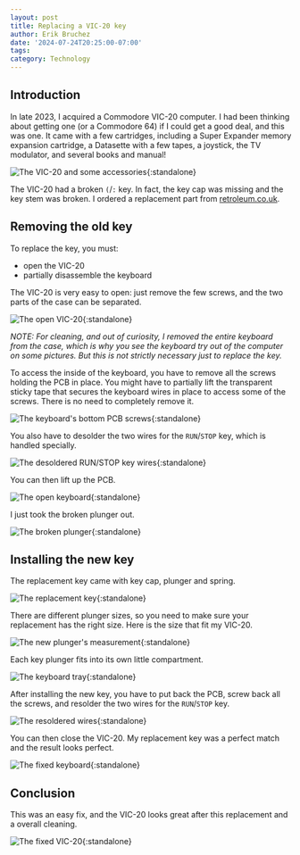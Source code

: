```yaml
---
layout: post
title: Replacing a VIC-20 key
author: Erik Bruchez
date: '2024-07-24T20:25:00-07:00'
tags:
category: Technology
---
```


## Introduction

[//]: # (See also [Building an Sidekick64 for VIC-20]&#40;../sidekick64/&#41;.)

In late 2023, I acquired a Commodore VIC-20 computer. I had been thinking about getting one (or a Commodore 64) if I could get a good deal, and this was one. It came with a few cartridges, including a Super Expander memory expansion cartridge, a Datasette with a few tapes, a joystick, the TV modulator, and several books and manual!

![The VIC-20 and some accessories](/assets/posts/vic20key/2x/IMG_0019.jpg){:standalone}

The VIC-20 had a broken `(`/`:` key. In fact, the key cap was missing and the key stem was broken. I ordered a replacement part from [retroleum.co.uk](https://www.retroleum.co.uk/vic20keys).

## Removing the old key

To replace the key, you must:

- open the VIC-20
- partially disassemble the keyboard

The VIC-20 is very easy to open: just remove the few screws, and the two parts of the case can be separated.

![The open VIC-20](/assets/posts/vic20key/2x/IMG_1730.jpg){:standalone}

_NOTE: For cleaning, and out of curiosity, I removed the entire keyboard from the case, which is why you see the keyboard try out of the computer on some pictures. But this is not strictly necessary just to replace the key._ 

To access the inside of the keyboard, you have to remove all the screws holding the PCB in place. You might have to partially lift the transparent sticky tape that secures the keyboard wires in place to access some of the screws. There is no need to completely remove it.   

![The keyboard's bottom PCB screws](/assets/posts/vic20key/2x/IMG_1428.jpg){:standalone}

You also have to desolder the two wires for the `RUN`/`STOP` key, which is handled specially.

![The desoldered `RUN`/`STOP` key wires](/assets/posts/vic20key/2x/IMG_1427.jpg){:standalone}

You can then lift up the PCB.

![The open keyboard](/assets/posts/vic20key/2x/IMG_1731.jpg){:standalone}

[//]: # (Here is the plastic tray that holds all the keys in place.)

[//]: # ()
[//]: # (![The keyboard's tray]&#40;/assets/posts/vic20key/2x/IMG_1430.jpg&#41;{:standalone})

I just took the broken plunger out.

![The broken plunger](/assets/posts/vic20key/2x/IMG_1432.jpg){:standalone}

## Installing the new key

The replacement key came with key cap, plunger and spring.

![The replacement key](/assets/posts/vic20key/2x/IMG_1628.jpg){:standalone}

There are different plunger sizes, so you need to make sure your replacement has the right size. Here is the size that fit my VIC-20. 

![The new plunger's measurement](/assets/posts/vic20key/2x/IMG_1437.jpg){:standalone}

Each key plunger fits into its own little compartment.

![The keyboard tray](/assets/posts/vic20key/2x/IMG_1431.jpg){:standalone}

After installing the new key, you have to put back the PCB, screw back all the screws, and resolder the two wires for the `RUN`/`STOP` key. 

![The resoldered wires](/assets/posts/vic20key/2x/IMG_1734.jpg){:standalone}

You can then close the VIC-20. My replacement key was a perfect match and the result looks perfect.

![The fixed keyboard](/assets/posts/vic20key/2x/IMG_1733.jpg){:standalone}

## Conclusion

This was an easy fix, and the VIC-20 looks great after this replacement and a overall cleaning.

![The fixed VIC-20](/assets/posts/vic20key/2x/IMG_4646.jpg){:standalone}